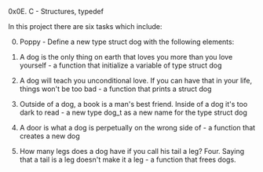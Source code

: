 0x0E. C - Structures, typedef

In this project there are six tasks which include:

0. Poppy - Define a new type struct dog with the following elements:

1. A dog is the only thing on earth that loves you more than you love yourself - a function that initialize a variable of type struct dog

2. A dog will teach you unconditional love. If you can have that in your life, things won't be too bad - a function that prints a struct dog

3. Outside of a dog, a book is a man's best friend. Inside of a dog it's too dark to read - a new type dog_t as a new name for the type struct dog

4. A door is what a dog is perpetually on the wrong side of - a function that creates a new dog

5. How many legs does a dog have if you call his tail a leg? Four. Saying that a tail is a leg doesn't make it a leg - a function that frees dogs.
